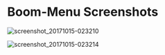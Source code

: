 # Boom-Menu Screenshots

![screenshot_20171015-023210](https://user-images.githubusercontent.com/24625952/31579430-bdcdc20a-b153-11e7-8984-12d82a384750.png)

![screenshot_20171015-023214](https://user-images.githubusercontent.com/24625952/31579434-0786d800-b154-11e7-856c-249a087a9144.png)

